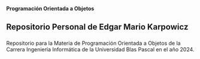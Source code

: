  **Programación Orientada a Objetos**
## Repositorio Personal de Edgar Mario Karpowicz
### 

Repositorio para la Materia de Programación Orientada a Objetos de la Carrera Ingeniería Informática de la Universidad Blas Pascal en el año 2024.  
